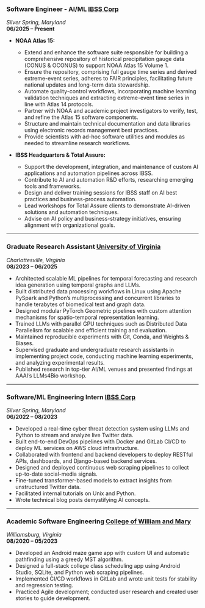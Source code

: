 ### Software Engineer - AI/ML [IBSS Corp](https://www.ibsscorp.com/)  
*Silver Spring, Maryland*  
**06/2025 – Present**

- **NOAA Atlas 15:**
  - Extend and enhance the software suite responsible for building a comprehensive repository of historical precipitation gauge data (CONUS & OCONUS) to support NOAA Atlas 15 Volume 1.
  - Ensure the repository, comprising full gauge time series and derived extreme-event series, adheres to FAIR principles, facilitating future national updates and long-term data stewardship.
  - Automate quality-control workflows, incorporating machine learning validation techniques and extracting extreme-event time series in line with Atlas 14 protocols.
  - Partner with NOAA and academic project investigators to verify, test, and refine the Atlas 15 software components.
  - Structure and maintain technical documentation and data libraries using electronic records management best practices.
  - Provide scientists with ad-hoc software utilities and modules as needed to streamline research workflows.

- **IBSS Headquarters & Total Assure:**
  - Support the development, integration, and maintenance of custom AI applications and automation pipelines across IBSS.
  - Contribute to AI and automation R&D efforts, researching emerging tools and frameworks.
  - Design and deliver training sessions for IBSS staff on AI best practices and business-process automation.
  - Lead workshops for Total Assure clients to demonstrate AI-driven solutions and automation techniques.
  - Advise on AI policy and business-strategy initiatives, ensuring alignment with organizational goals.

---

### Graduate Research Assistant [University of Virginia](https://engineering.virginia.edu/department/computer-science)  
*Charlottesville, Virginia*  
**08/2023 – 06/2025**

- Architected scalable ML pipelines for temporal forecasting and research idea generation using temporal graphs and LLMs.
- Built distributed data processing workflows in Linux using Apache PySpark and Python’s multiprocessing and concurrent libraries to handle terabytes of biomedical text and graph data.
- Designed modular PyTorch Geometric pipelines with custom attention mechanisms for spatio-temporal representation learning.
- Trained LLMs with parallel GPU techniques such as Distributed Data Parallelism for scalable and efficient training and evaluation.
- Maintained reproducible experiments with Git, Conda, and Weights & Biases.
- Supervised graduate and undergraduate research assistants in implementing project code, conducting machine learning experiments, and analyzing experimental results.
- Published research in top-tier AI/ML venues and presented findings at AAAI’s LLMs4Bio workshop.

---

### Software/ML Engineering Intern [IBSS Corp](https://www.ibsscorp.com/)  
*Silver Spring, Maryland*  
**06/2022 – 08/2023**

- Developed a real-time cyber threat detection system using LLMs and Python to stream and analyze live Twitter data.
- Built end-to-end DevOps pipelines with Docker and GitLab CI/CD to deploy ML services on AWS cloud infrastructure.
- Collaborated with frontend and backend developers to deploy RESTful APIs, dashboards, and Django-based backend services.
- Designed and deployed continuous web scraping pipelines to collect up-to-date social-media signals.
- Fine-tuned transformer-based models to extract insights from unstructured Twitter data.
- Facilitated internal tutorials on Unix and Python.
- Wrote technical blog posts demystifying AI concepts.

---

### Academic Software Engineering [College of William and Mary](https://wm.edu/)  
*Williamsburg, Virginia*  
**08/2020 – 05/2023**

- Developed an Android maze game app with custom UI and automatic pathfinding using a greedy MST algorithm.
- Designed a full-stack college class scheduling app using Android Studio, SQLite, and Python web scraping pipelines.
- Implemented CI/CD workflows in GitLab and wrote unit tests for stability and regression testing.
- Practiced Agile development; conducted user research and created user stories to guide development.